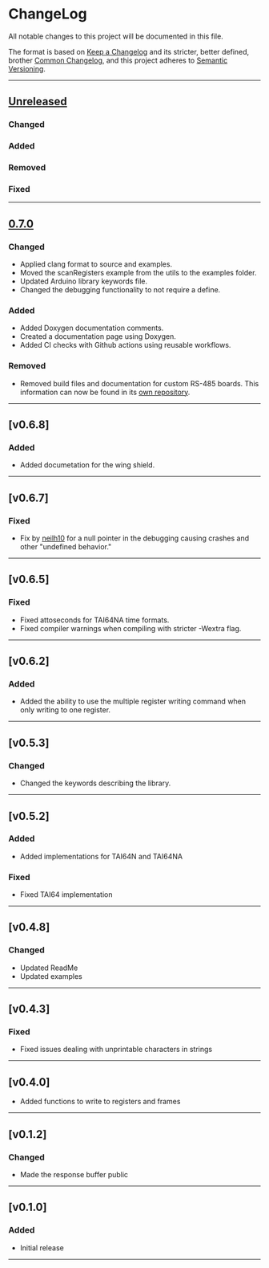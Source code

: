 # ChangeLog

All notable changes to this project will be documented in this file.

The format is based on [Keep a Changelog](https://keepachangelog.com/en/1.0.0/)
and its stricter, better defined, brother [Common Changelog](https://common-changelog.org/),
and this project adheres to [Semantic Versioning](https://semver.org/spec/v2.0.0.html).

***

## [Unreleased]

### Changed

### Added

### Removed

### Fixed

***

## [0.7.0]

### Changed

- Applied clang format to source and examples.
- Moved the scanRegisters example from the utils to the examples folder.
- Updated Arduino library keywords file.
- Changed the debugging functionality to not require a define.

### Added

- Added Doxygen documentation comments.
- Created a documentation page using Doxygen.
- Added CI checks with Github actions using reusable workflows.

### Removed

- Removed build files and documentation for custom RS-485 boards.
This information can now be found in its [own repository](https://github.com/EnviroDIY/Mayfly-Modbus-Wing).

***

## [v0.6.8]

### Added

- Added documetation for the wing shield.

***

## [v0.6.7]

### Fixed

- Fix by [neilh10](https://github.com/neilh10) for a null pointer in the debugging causing crashes and other "undefined behavior."

***

## [v0.6.5]

### Fixed

- Fixed attoseconds for TAI64NA time formats.
- Fixed compiler warnings when compiling with stricter -Wextra flag.

***

## [v0.6.2]

### Added

- Added the ability to use the multiple register writing command when only writing to one register.

***

## [v0.5.3]

### Changed

- Changed the keywords describing the library.

***

## [v0.5.2]

### Added

- Added implementations for TAI64N and TAI64NA

### Fixed

- Fixed TAI64 implementation

***

## [v0.4.8]

### Changed

- Updated ReadMe
- Updated examples

***

## [v0.4.3]

### Fixed

- Fixed issues dealing with unprintable characters in strings

***

## [v0.4.0]

- Added functions to write to registers and frames

***

## [v0.1.2]

### Changed

- Made the response buffer public

***

## [v0.1.0]

### Added

- Initial release

***

[Unreleased]: https://github.com/EnviroDIY/ModularSensors/compare/v0.7.0
[0.7.0]: https://github.com/EnviroDIY/ModularSensors/releases/tag/v0.6.8
[0.6.8]: https://github.com/EnviroDIY/ModularSensors/releases/tag/v0.6.8
[0.6.7]: https://github.com/EnviroDIY/ModularSensors/releases/tag/v0.6.7
[0.6.5]: https://github.com/EnviroDIY/ModularSensors/releases/tag/v0.6.5
[0.6.2]: https://github.com/EnviroDIY/ModularSensors/releases/tag/v0.6.2
[0.5.3]: https://github.com/EnviroDIY/ModularSensors/releases/tag/v0.5.3
[0.5.2]: https://github.com/EnviroDIY/ModularSensors/releases/tag/v0.5.2
[0.4.8]: https://github.com/EnviroDIY/ModularSensors/releases/tag/v0.4.8
[0.4.7]: https://github.com/EnviroDIY/ModularSensors/releases/tag/v0.4.7
[0.4.3]: https://github.com/EnviroDIY/ModularSensors/releases/tag/v0.4.3
[0.4.0]: https://github.com/EnviroDIY/ModularSensors/releases/tag/v0.4.0
[0.1.2]: https://github.com/EnviroDIY/ModularSensors/releases/tag/v0.1.2
[0.1.0]: https://github.com/EnviroDIY/ModularSensors/releases/tag/v0.1.0

[//]: # ( @tableofcontents{XML:1} )

[//]: # ( @m_footernavigation )
